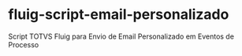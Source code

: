 # fluig-script-email-personalizado
Script TOTVS Fluig para Envio de Email Personalizado em Eventos de Processo
